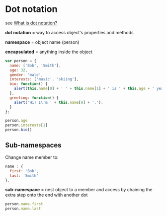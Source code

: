 # Dot notation

see [What is dot notation?](https://developer.mozilla.org/en-US/docs/Learn/JavaScript/Objects/Basics#Dot_notation)

**dot notation** = way to access object's properties and methods

**namespace** = object name (person)

**encapsulated** = anything inside the object

```javascript
var person = {
  name: ['Bob', 'Smith'],
  age: 32,
  gender: 'male',
  interests: ['music', 'skiing'],
  bio: function() {
    alert(this.name[0] + ' ' + this.name[1] + ' is ' + this.age + ' years old. He likes ' + this.interests[0] + ' and ' + this.interests[1] + '.');
  },
  greeting: function() {
    alert('Hi! I\'m ' + this.name[0] + '.');
  }
};
```

```javascript
person.age
person.interests[1]
person.bio()
```

## Sub-namespaces

Change name member to:

```javascript
name : {
  first: 'Bob',
  last: 'Smith'
},
```

**sub-namespace** = nest object to a member and access by chaining the extra step onto the end with another dot

```javascript
person.name.first
person.name.last
```